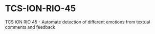 # TCS-ION-RIO-45
TCS iON RIO 45 - Automate detection of different emotions from textual comments and feedback
